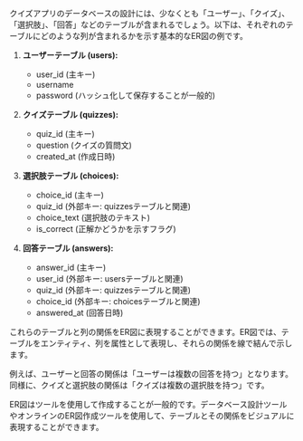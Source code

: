 クイズアプリのデータベースの設計には、少なくとも「ユーザー」、「クイズ」、「選択肢」、「回答」などのテーブルが含まれるでしょう。以下は、それぞれのテーブルにどのような列が含まれるかを示す基本的なER図の例です。

1. **ユーザーテーブル (users):**
   - user_id (主キー)
   - username
   - password (ハッシュ化して保存することが一般的)

2. **クイズテーブル (quizzes):**
   - quiz_id (主キー)
   - question (クイズの質問文)
   - created_at (作成日時)

3. **選択肢テーブル (choices):**
   - choice_id (主キー)
   - quiz_id (外部キー: quizzesテーブルと関連)
   - choice_text (選択肢のテキスト)
   - is_correct (正解かどうかを示すフラグ)

4. **回答テーブル (answers):**
   - answer_id (主キー)
   - user_id (外部キー: usersテーブルと関連)
   - quiz_id (外部キー: quizzesテーブルと関連)
   - choice_id (外部キー: choicesテーブルと関連)
   - answered_at (回答日時)

これらのテーブルと列の関係をER図に表現することができます。ER図では、テーブルをエンティティ、列を属性として表現し、それらの関係を線で結んで示します。

例えば、ユーザーと回答の関係は「ユーザーは複数の回答を持つ」となります。同様に、クイズと選択肢の関係は「クイズは複数の選択肢を持つ」です。

ER図はツールを使用して作成することが一般的です。データベース設計ツールやオンラインのER図作成ツールを使用して、テーブルとその関係をビジュアルに表現することができます。
